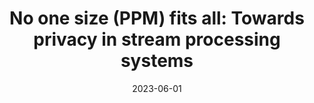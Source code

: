 ---
title: "No one size (PPM) fits all: Towards privacy in stream processing systems"
collection: publications
category: conferences
permalink: /publication/2023-ppm
#excerpt: 'This paper is about the number 1. 📄 [PDF](http://academicpages.github.io/files/paper1.pdf) | 📚 [BibTeX](http://academicpages.github.io/files/bibtex1.bib)'
date: 2023-06-01
#venue: 'Proceedings of the 17th ACM International Conference on Distributed and Event-based Systems'
#slidesurl: 'http://pratyushagnihotri.github.io/files/slides1.pdf'
paperurl: 'https://www.kom.tu-darmstadt.de/assets/2bc24dfe-49c5-43d7-b5b0-8f8a6c11c360/FLBA23.pdf'
bibtexurl: 'https://dl.acm.org/doi/10.1145/3583678.3596889'
citation: 'Fomichev, Mikhail and Luthra, Manisha and Benndorf, Maik and <b>Agnihotri, Pratyush</b>. (2023). &quot;No one size (PPM) fits all: Towards privacy in stream processing systems.&quot; <i>Proceedings of the 17th ACM International Conference on Distributed and Event-based Systems</i>.'

---